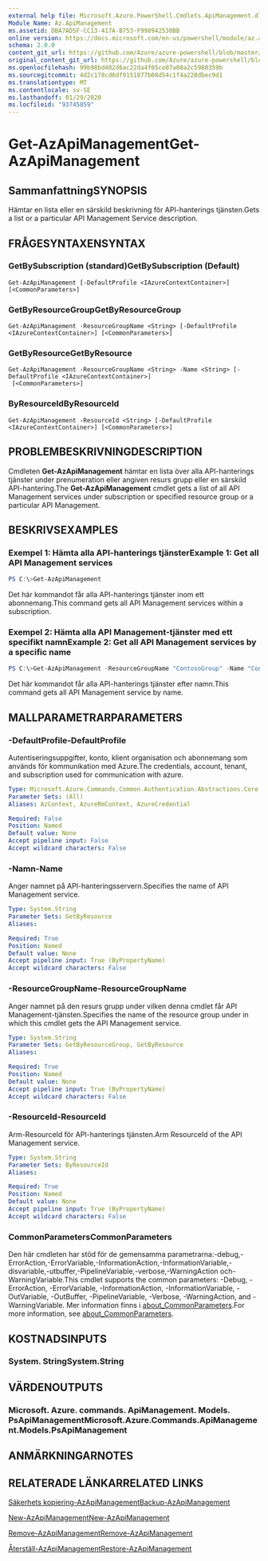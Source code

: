 ```yaml
---
external help file: Microsoft.Azure.PowerShell.Cmdlets.ApiManagement.dll-Help.xml
Module Name: Az.ApiManagement
ms.assetid: DBA7AD5F-CC13-417A-B753-F998942530BB
online version: https://docs.microsoft.com/en-us/powershell/module/az.apimanagement/get-azapimanagement
schema: 2.0.0
content_git_url: https://github.com/Azure/azure-powershell/blob/master/src/ApiManagement/ApiManagement/help/Get-AzApiManagement.md
original_content_git_url: https://github.com/Azure/azure-powershell/blob/master/src/ApiManagement/ApiManagement/help/Get-AzApiManagement.md
ms.openlocfilehash: 99b98bd402d6ac22da4f05ce07a08a2c5980359b
ms.sourcegitcommit: 4d2c178cd6df9151877b08d54c1f4a228dbec9d1
ms.translationtype: MT
ms.contentlocale: sv-SE
ms.lasthandoff: 01/29/2020
ms.locfileid: "93745859"
---
```

# <span data-ttu-id="1bae9-101">Get-AzApiManagement</span><span class="sxs-lookup"><span data-stu-id="1bae9-101">Get-AzApiManagement</span></span>

## <span data-ttu-id="1bae9-102">Sammanfattning</span><span class="sxs-lookup"><span data-stu-id="1bae9-102">SYNOPSIS</span></span>
<span data-ttu-id="1bae9-103">Hämtar en lista eller en särskild beskrivning för API-hanterings tjänsten.</span><span class="sxs-lookup"><span data-stu-id="1bae9-103">Gets a list or a particular API Management Service description.</span></span>

## <span data-ttu-id="1bae9-104">FRÅGESYNTAXEN</span><span class="sxs-lookup"><span data-stu-id="1bae9-104">SYNTAX</span></span>

### <span data-ttu-id="1bae9-105">GetBySubscription (standard)</span><span class="sxs-lookup"><span data-stu-id="1bae9-105">GetBySubscription (Default)</span></span>
```
Get-AzApiManagement [-DefaultProfile <IAzureContextContainer>] [<CommonParameters>]
```

### <span data-ttu-id="1bae9-106">GetByResourceGroup</span><span class="sxs-lookup"><span data-stu-id="1bae9-106">GetByResourceGroup</span></span>
```
Get-AzApiManagement -ResourceGroupName <String> [-DefaultProfile <IAzureContextContainer>] [<CommonParameters>]
```

### <span data-ttu-id="1bae9-107">GetByResource</span><span class="sxs-lookup"><span data-stu-id="1bae9-107">GetByResource</span></span>
```
Get-AzApiManagement -ResourceGroupName <String> -Name <String> [-DefaultProfile <IAzureContextContainer>]
 [<CommonParameters>]
```

### <span data-ttu-id="1bae9-108">ByResourceId</span><span class="sxs-lookup"><span data-stu-id="1bae9-108">ByResourceId</span></span>
```
Get-AzApiManagement -ResourceId <String> [-DefaultProfile <IAzureContextContainer>] [<CommonParameters>]
```

## <span data-ttu-id="1bae9-109">PROBLEMBESKRIVNING</span><span class="sxs-lookup"><span data-stu-id="1bae9-109">DESCRIPTION</span></span>
<span data-ttu-id="1bae9-110">Cmdleten **Get-AzApiManagement** hämtar en lista över alla API-hanterings tjänster under prenumeration eller angiven resurs grupp eller en särskild API-hantering.</span><span class="sxs-lookup"><span data-stu-id="1bae9-110">The **Get-AzApiManagement** cmdlet gets a list of all API Management services under subscription or specified resource group or a particular API Management.</span></span>

## <span data-ttu-id="1bae9-111">BESKRIVS</span><span class="sxs-lookup"><span data-stu-id="1bae9-111">EXAMPLES</span></span>

### <span data-ttu-id="1bae9-112">Exempel 1: Hämta alla API-hanterings tjänster</span><span class="sxs-lookup"><span data-stu-id="1bae9-112">Example 1: Get all API Management services</span></span>
```powershell
PS C:\>Get-AzApiManagement
```

<span data-ttu-id="1bae9-113">Det här kommandot får alla API-hanterings tjänster inom ett abonnemang.</span><span class="sxs-lookup"><span data-stu-id="1bae9-113">This command gets all API Management services within a subscription.</span></span>

### <span data-ttu-id="1bae9-114">Exempel 2: Hämta alla API Management-tjänster med ett specifikt namn</span><span class="sxs-lookup"><span data-stu-id="1bae9-114">Example 2: Get all API Management services by a specific name</span></span>
```powershell
PS C:\>Get-AzApiManagement -ResourceGroupName "ContosoGroup" -Name "ContosoApi"
```

<span data-ttu-id="1bae9-115">Det här kommandot får alla API-hanterings tjänster efter namn.</span><span class="sxs-lookup"><span data-stu-id="1bae9-115">This command gets all API Management service by name.</span></span>

## <span data-ttu-id="1bae9-116">MALLPARAMETRAR</span><span class="sxs-lookup"><span data-stu-id="1bae9-116">PARAMETERS</span></span>

### <span data-ttu-id="1bae9-117">-DefaultProfile</span><span class="sxs-lookup"><span data-stu-id="1bae9-117">-DefaultProfile</span></span>
<span data-ttu-id="1bae9-118">Autentiseringsuppgifter, konto, klient organisation och abonnemang som används för kommunikation med Azure.</span><span class="sxs-lookup"><span data-stu-id="1bae9-118">The credentials, account, tenant, and subscription used for communication with azure.</span></span>

```yaml
Type: Microsoft.Azure.Commands.Common.Authentication.Abstractions.Core.IAzureContextContainer
Parameter Sets: (All)
Aliases: AzContext, AzureRmContext, AzureCredential

Required: False
Position: Named
Default value: None
Accept pipeline input: False
Accept wildcard characters: False
```

### <span data-ttu-id="1bae9-119">-Namn</span><span class="sxs-lookup"><span data-stu-id="1bae9-119">-Name</span></span>
<span data-ttu-id="1bae9-120">Anger namnet på API-hanteringsservern.</span><span class="sxs-lookup"><span data-stu-id="1bae9-120">Specifies the name of API Management service.</span></span>

```yaml
Type: System.String
Parameter Sets: GetByResource
Aliases:

Required: True
Position: Named
Default value: None
Accept pipeline input: True (ByPropertyName)
Accept wildcard characters: False
```

### <span data-ttu-id="1bae9-121">-ResourceGroupName</span><span class="sxs-lookup"><span data-stu-id="1bae9-121">-ResourceGroupName</span></span>
<span data-ttu-id="1bae9-122">Anger namnet på den resurs grupp under vilken denna cmdlet får API Management-tjänsten.</span><span class="sxs-lookup"><span data-stu-id="1bae9-122">Specifies the name of the resource group under in which this cmdlet gets the API Management service.</span></span>

```yaml
Type: System.String
Parameter Sets: GetByResourceGroup, GetByResource
Aliases:

Required: True
Position: Named
Default value: None
Accept pipeline input: True (ByPropertyName)
Accept wildcard characters: False
```

### <span data-ttu-id="1bae9-123">-ResourceId</span><span class="sxs-lookup"><span data-stu-id="1bae9-123">-ResourceId</span></span>
<span data-ttu-id="1bae9-124">Arm-ResourceId för API-hanterings tjänsten.</span><span class="sxs-lookup"><span data-stu-id="1bae9-124">Arm ResourceId of the API Management service.</span></span>

```yaml
Type: System.String
Parameter Sets: ByResourceId
Aliases:

Required: True
Position: Named
Default value: None
Accept pipeline input: True (ByPropertyName)
Accept wildcard characters: False
```

### <span data-ttu-id="1bae9-125">CommonParameters</span><span class="sxs-lookup"><span data-stu-id="1bae9-125">CommonParameters</span></span>
<span data-ttu-id="1bae9-126">Den här cmdleten har stöd för de gemensamma parametrarna:-debug,-ErrorAction,-ErrorVariable,-InformationAction,-InformationVariable,-disvariable,-utbuffer,-PipelineVariable,-verbose,-WarningAction och-WarningVariable.</span><span class="sxs-lookup"><span data-stu-id="1bae9-126">This cmdlet supports the common parameters: -Debug, -ErrorAction, -ErrorVariable, -InformationAction, -InformationVariable, -OutVariable, -OutBuffer, -PipelineVariable, -Verbose, -WarningAction, and -WarningVariable.</span></span> <span data-ttu-id="1bae9-127">Mer information finns i [about_CommonParameters](https://go.microsoft.com/fwlink/?LinkID=113216).</span><span class="sxs-lookup"><span data-stu-id="1bae9-127">For more information, see [about_CommonParameters](https://go.microsoft.com/fwlink/?LinkID=113216).</span></span>

## <span data-ttu-id="1bae9-128">KOSTNADS</span><span class="sxs-lookup"><span data-stu-id="1bae9-128">INPUTS</span></span>

### <span data-ttu-id="1bae9-129">System. String</span><span class="sxs-lookup"><span data-stu-id="1bae9-129">System.String</span></span>

## <span data-ttu-id="1bae9-130">VÄRDEN</span><span class="sxs-lookup"><span data-stu-id="1bae9-130">OUTPUTS</span></span>

### <span data-ttu-id="1bae9-131">Microsoft. Azure. commands. ApiManagement. Models. PsApiManagement</span><span class="sxs-lookup"><span data-stu-id="1bae9-131">Microsoft.Azure.Commands.ApiManagement.Models.PsApiManagement</span></span>

## <span data-ttu-id="1bae9-132">ANMÄRKNINGAR</span><span class="sxs-lookup"><span data-stu-id="1bae9-132">NOTES</span></span>

## <span data-ttu-id="1bae9-133">RELATERADE LÄNKAR</span><span class="sxs-lookup"><span data-stu-id="1bae9-133">RELATED LINKS</span></span>

[<span data-ttu-id="1bae9-134">Säkerhets kopiering-AzApiManagement</span><span class="sxs-lookup"><span data-stu-id="1bae9-134">Backup-AzApiManagement</span></span>](./Backup-AzApiManagement.md)

[<span data-ttu-id="1bae9-135">New-AzApiManagement</span><span class="sxs-lookup"><span data-stu-id="1bae9-135">New-AzApiManagement</span></span>](./New-AzApiManagement.md)

[<span data-ttu-id="1bae9-136">Remove-AzApiManagement</span><span class="sxs-lookup"><span data-stu-id="1bae9-136">Remove-AzApiManagement</span></span>](./Remove-AzApiManagement.md)

[<span data-ttu-id="1bae9-137">Återställ-AzApiManagement</span><span class="sxs-lookup"><span data-stu-id="1bae9-137">Restore-AzApiManagement</span></span>](./Restore-AzApiManagement.md)


